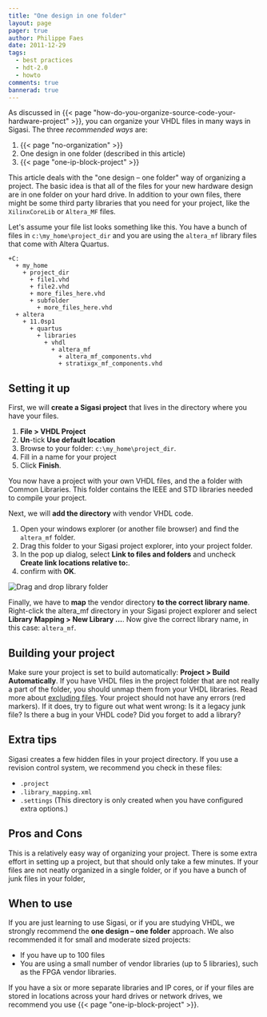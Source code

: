 ```yaml
---
title: "One design in one folder"
layout: page 
pager: true
author: Philippe Faes
date: 2011-12-29
tags: 
  - best practices
  - hdt-2.0
  - howto
comments: true
bannerad: true
---
```



As discussed in {{< page "how-do-you-organize-source-code-your-hardware-project" >}}, you
can organize your VHDL files in many ways in Sigasi. The three *recommended ways* are:

1. {{< page "no-organization" >}}
2. One design in one folder (described in this article)
3. {{< page "one-ip-block-project" >}}

This article deals with the "one design – one folder" way of organizing
a project. The basic idea is that all of the files for your new hardware
design are in one folder on your hard drive. In addition to your own
files, there might be some third party libraries that you need for your
project, like the `XilinxCoreLib` or `Altera_MF` files.

Let's assume your file list looks something like this. You have a bunch of files in `c:\my_home\project_dir` and you are using the `altera_mf` library files that come with Altera Quartus.

```
+C:
  + my_home
    + project_dir
      + file1.vhd
      + file2.vhd
      + more_files_here.vhd
      + subfolder
        + more_files_here.vhd
  + altera
    + 11.0sp1
      + quartus
        + libraries
          + vhdl
            + altera_mf
              + altera_mf_components.vhd
              + stratixgx_mf_components.vhd
```

Setting it up
-------------

First, we will **create a Sigasi project** that lives in the directory
where you have your files.

1.  **File &gt; VHDL Project**
2.  **Un**-tick **Use default location**
3.  Browse to your folder: `c:\my_home\project_dir`.
4.  Fill in a name for your project
5.  Click **Finish**.

You now have a project with your own VHDL files, and the a folder with
Common Libraries. This folder contains the IEEE and STD libraries needed
to compile your project.

Next, we will **add the directory** with vendor VHDL code.

1.  Open your windows explorer (or another file browser) and find the
    `altera_mf` folder.
2.  Drag this folder to your Sigasi project explorer, into your
    project folder.
3.  In the pop up dialog, select **Link to files and folders** and
    uncheck **Create link locations relative to:**.
4.  confirm with **OK**.

![Drag and drop library folder](/img/tech/drag_and_drop.png)

Finally, we have to **map** the vendor directory **to the correct
library name**. Right-click the altera\_mf directory in your Sigasi
project explorer and select **Library Mapping &gt; New Library ...**.
Now give the correct library name, in this case: `altera_mf`.

Building your project
---------------------

Make sure your project is set to build automatically: **Project &gt; Build Automatically**.
If you have VHDL files in the project folder that are not really a part of the folder, you should unmap them from your VHDL libraries.
Read more about [excluding files](/faq#i-get-lots-of-errors-in-files-that-are-not-even-really-a-part-of-my-project-can-i-hide-them).
Your project should not have any errors (red markers).
If it does, try to figure out what went wrong:
Is it a legacy junk file?
Is there a bug in your VHDL code? Did you forget to add a library?

Extra tips
----------

Sigasi creates a few hidden files in your project directory. If you use
a revision control system, we recommend you check in these files:

-   `.project`
-   `.library_mapping.xml`
-   `.settings` (This directory is only created when you have configured extra options.)

Pros and Cons
-------------

This is a relatively easy way of organizing your project. There is some
extra effort in setting up a project, but that should only take a few
minutes. If your files are not neatly organized in a single folder, or
if you have a bunch of junk files in your folder,

When to use
-----------

If you are just learning to use Sigasi, or if you are studying VHDL, we
strongly recommend the **one design – one folder** approach.
We also recommended it for small and moderate sized projects:

-   If you have up to 100 files
-   You are using a small number of vendor libraries (up to 5 libraries),
    such as the FPGA vendor libraries.

If you have a six or more separate libraries and IP cores, or if your
files are stored in locations across your hard drives or network drives,
we recommend you use {{< page "one-ip-block-project" >}}.
